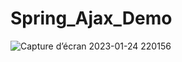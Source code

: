 # Spring_Ajax_Demo
![Capture d’écran 2023-01-24 220156](https://user-images.githubusercontent.com/72476268/214413862-372c4149-147e-431e-99c5-4d2df4f2fad1.png)
